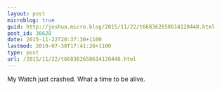 ```yaml
---
layout: post
microblog: true
guid: http://joshua.micro.blog/2015/11/22/t668362658614120448.html
post_id: 36628
date: 2015-11-22T20:37:30+1100
lastmod: 2019-07-30T17:41:26+1100
type: post
url: /2015/11/22/t668362658614120448.html
---
```

My Watch just crashed. What a time to be alive.
